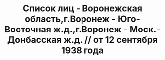 ---
title: Список лиц - Воронежская область,г.Воронеж - Юго-Восточная ж.д.,г.Воронеж -
  Моск.-Донбасская ж.д. // от 12 сентября 1938 года
description: РГАСПИ, ф.17, оп.171, дело 419, лист 112
images:
- /disk/pictures/v11/17-171-419-112.jpg
- /disk/pictures/v11/17-171-419-113.jpg
- /disk/pictures/v11/17-171-419-114.jpg
- /disk/pictures/v11/17-171-419-115.jpg
- /disk/pictures/v11/17-171-419-116.jpg
- /disk/pictures/v11/17-171-419-117.jpg
---